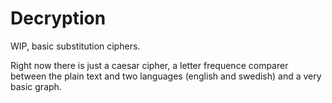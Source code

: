 # Decryption
WIP, basic substitution ciphers.

Right now there is just a caesar cipher, a letter frequence comparer between the plain text and two languages (english and swedish) and a very basic graph.
